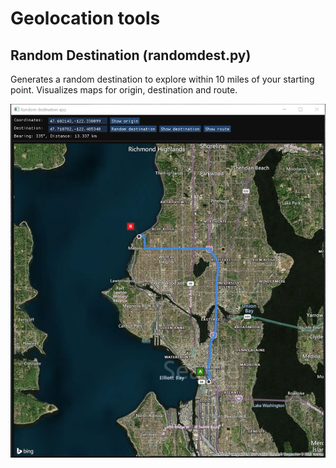 # Geolocation tools
## Random Destination (randomdest.py)
Generates a random destination to explore within 10 miles of your starting point. Visualizes maps for origin, destination and route.

 ![randomdest.py](./img/randomdest.png)
